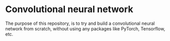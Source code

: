 # Convolutional neural network
The purpose of this repository, is to try and build a convolutional neural network
from scratch, without using any packages like PyTorch, Tensorflow, etc.